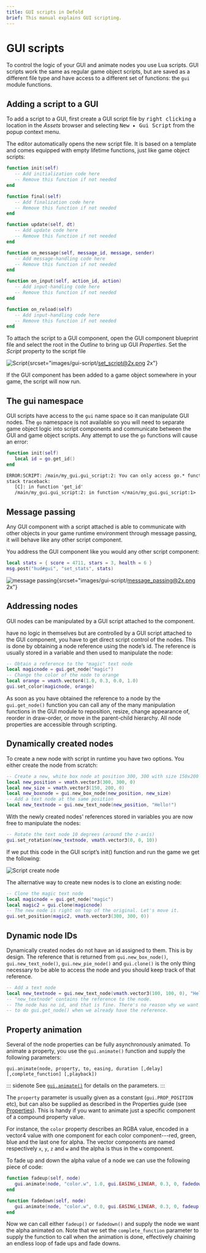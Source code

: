 ```yaml
---
title: GUI scripts in Defold
brief: This manual explains GUI scripting.
---
```


# GUI scripts

To control the logic of your GUI and animate nodes you use Lua scripts. GUI scripts work the same as regular game object scripts, but are saved as a different file type and have access to a different set of functions: the `gui` module functions.

## Adding a script to a GUI

To add a script to a GUI, first create a GUI script file by <kbd>right clicking</kbd> a location in the *Assets* browser and selecting <kbd>New ▸ Gui Script</kbd> from the popup context menu.

The editor automatically opens the new script file. It is based on a template and comes equipped with empty lifetime functions, just like game object scripts:

```lua
function init(self)
   -- Add initialization code here
   -- Remove this function if not needed
end

function final(self)
   -- Add finalization code here
   -- Remove this function if not needed
end

function update(self, dt)
   -- Add update code here
   -- Remove this function if not needed
end

function on_message(self, message_id, message, sender)
   -- Add message-handling code here
   -- Remove this function if not needed
end

function on_input(self, action_id, action)
   -- Add input-handling code here
   -- Remove this function if not needed
end

function on_reload(self)
   -- Add input-handling code here
   -- Remove this function if not needed
end
```

To attach the script to a GUI component, open the GUI component blueprint file and select the root in the *Outline* to bring up GUI *Properties*. Set the *Script* property to the script file

![Script](images/gui-script/set_script.png){srcset="images/gui-script/set_script@2x.png 2x"}

If the GUI component has been added to a game object somewhere in your game, the script will now run.

## The gui namespace

GUI scripts have access to the `gui` name space so it can manipulate GUI nodes. The `go` namespace is not available so you will need to separate game object logic into script components and communicate between the GUI and game object scripts. Any attempt to use the `go` functions will cause an error:

```lua
function init(self)
   local id = go.get_id()
end
```

```txt
ERROR:SCRIPT: /main/my_gui.gui_script:2: You can only access go.* functions and values from a script instance (.script file)
stack traceback:
   [C]: in function 'get_id'
   /main/my_gui.gui_script:2: in function </main/my_gui.gui_script:1>
```

## Message passing

Any GUI component with a script attached is able to communicate with other objects in your game runtime environment through message passing, it will behave like any other script component. 

You address the GUI component like you would any other script component:

```lua
local stats = { score = 4711, stars = 3, health = 6 }
msg.post("hud#gui", "set_stats", stats)
```

![message passing](images/gui-script/message_passing.png){srcset="images/gui-script/message_passing@2x.png 2x"}

## Addressing nodes

GUI nodes can be manipulated by a GUI script attached to the component. 

have no logic in themselves but are controlled by a GUI script attached to the GUI component, you have to get direct script control of the nodes. This is done by obtaining a node reference using the node’s id. The reference is usually stored in a variable and then used to manipulate the node:

```lua
-- Obtain a reference to the "magic" text node
local magicnode = gui.get_node("magic")
-- Change the color of the node to orange
local orange = vmath.vector4(1.0, 0.3, 0.0, 1.0)
gui.set_color(magicnode, orange)
```

As soon as you have obtained the reference to a node by the `gui.get_node()` function you can call any of the many manipulation functions in the GUI module to reposition, resize, change appearance of, reorder in draw-order, or move in the parent-child hierarchy. All node properties are accessible through scripting.


## Dynamically created nodes

To create a new node with script in runtime you have two options. You either create the node from scratch:

```lua
-- Create a new, white box node at position 300, 300 with size 150x200
local new_position = vmath.vector3(300, 300, 0)
local new_size = vmath.vector3(150, 200, 0)
local new_boxnode = gui.new_box_node(new_position, new_size)
-- Add a text node at the same position
local new_textnode = gui.new_text_node(new_position, "Hello!")
```

With the newly created nodes' references stored in variables you are now free to manipulate the nodes:

```lua
-- Rotate the text node 10 degrees (around the z-axis)
gui.set_rotation(new_textnode, vmath.vector3(0, 0, 10))
```

If we put this code in the GUI script’s init() function and run the game we get the following:

![Script create node](images/gui/gui_script_create_nodes.png)

The alternative way to create new nodes is to clone an existing node:

```lua
-- Clone the magic text node
local magicnode = gui.get_node("magic")
local magic2 = gui.clone(magicnode)
-- The new node is right on top of the original. Let's move it.
gui.set_position(magic2, vmath.vector3(300, 300, 0))
```

## Dynamic node IDs

Dynamically created nodes do not have an id assigned to them. This is by design. The reference that is returned from `gui.new_box_node()`, `gui.new_text_node()`, `gui.new_pie_node()` and `gui.clone()` is the only thing necessary to be able to access the node and you should keep track of that reference.

```lua
-- Add a text node
local new_textnode = gui.new_text_node(vmath.vector3(100, 100, 0), "Hello!")
-- "new_textnode" contains the reference to the node.
-- The node has no id, and that is fine. There's no reason why we want
-- to do gui.get_node() when we already have the reference.
```

## Property animation

Several of the node properties can be fully asynchronously animated. To animate a property, you use the `gui.animate()` function and supply the following parameters:

`gui.animate(node, property, to, easing, duration [,delay] [,complete_function] [,playback])`

::: sidenote
See [`gui.animate()`](/ref/gui#gui.animate) for details on the parameters.
:::

The `property` parameter is usually given as a constant (`gui.PROP_POSITION` etc), but can also be supplied as described in the Properties guide (see [Properties](/manuals/properties)). This is handy if you want to animate just a specific component of a compound property value.

For instance, the `color` property describes an RGBA value, encoded in a vector4 value with one component for each color component---red, green, blue and the last one for alpha. The vector components are named respectively `x`, `y`, `z` and `w` and the alpha is thus in the `w` component.

To fade up and down the alpha value of a node we can use the following piece of code:

```lua
function fadeup(self, node)
   gui.animate(node, "color.w", 1.0, gui.EASING_LINEAR, 0.3, 0, fadedown, gui.PLAYBACK_ONCE_FORWARD)
end

function fadedown(self, node)
   gui.animate(node, "color.w", 0.0, gui.EASING_LINEAR, 0.3, 0, fadeup, gui.PLAYBACK_ONCE_FORWARD)
end
```

Now we can call either `fadeup()` or `fadedown()` and supply the node we want the alpha animated on. Note that we set the `complete_function` parameter to supply the function to call when the animation is done, effectively chaining an endless loop of fade ups and fade downs.
